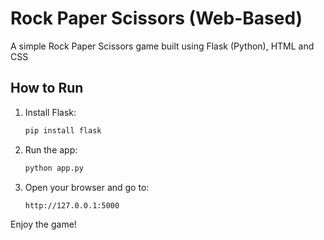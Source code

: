 # Rock Paper Scissors (Web-Based)

A simple Rock Paper Scissors game built using Flask (Python), HTML and CSS

## How to Run
1. Install Flask:
   ```bash
   pip install flask
   ```

2. Run the app:
   ```bash
   python app.py
   ```

3. Open your browser and go to:
   ```
   http://127.0.0.1:5000
   ```

Enjoy the game!
